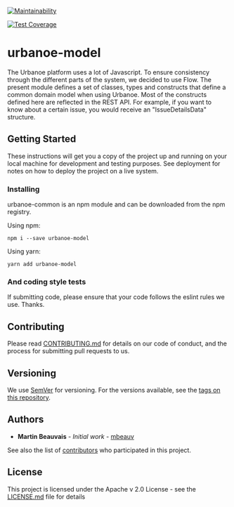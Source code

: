 [![Maintainability](https://api.codeclimate.com/v1/badges/f8c418381df2740467ee/maintainability)](https://codeclimate.com/github/mbeauv/urbanoe-model/maintainability)

[![Test Coverage](https://api.codeclimate.com/v1/badges/f8c418381df2740467ee/test_coverage)](https://codeclimate.com/github/mbeauv/urbanoe-model/test_coverage)


# urbanoe-model

The Urbanoe platform uses a lot of Javascript.  To ensure consistency through the different parts of the system, we decided to use Flow. The present module defines a set of classes, types and constructs that define a common domain model when using Urbanoe.  Most of the constructs defined here are reflected in the REST API.  For example, if you want to know about a certain issue, you would receive an "IssueDetailsData" structure.

## Getting Started

These instructions will get you a copy of the project up and running on your local machine for development and testing purposes. See deployment for notes on how to deploy the project on a live system.

### Installing

urbanoe-common is an npm module and can be downloaded from the npm registry.

Using npm:

```
npm i --save urbanoe-model
```

Using yarn:

```
yarn add urbanoe-model
```

### And coding style tests

If submitting code, please ensure that your code follows the eslint rules we use. Thanks.

## Contributing

Please read [CONTRIBUTING.md](https://gist.github.com/mbeauv/214b791a2512201886e4833a3c64241f) for details on our code of conduct, and the process for submitting pull requests to us.

## Versioning

We use [SemVer](http://semver.org/) for versioning. For the versions available, see the [tags on this repository](https://github.com/your/project/tags).

## Authors

* **Martin Beauvais** - *Initial work* - [mbeauv](https://github.com/mbeauv)

See also the list of [contributors](https://github.com/mbeauv/urbanoe-model/contributors) who participated in this project.

## License

This project is licensed under the Apache v 2.0 License - see the [LICENSE.md](LICENSE.md) file for details
